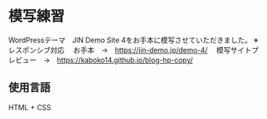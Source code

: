 # 模写練習
WordPressテーマ　JIN Demo Site 4をお手本に模写させていただきました。
※レスポンシブ対応
　お手本　→　https://jin-demo.jp/demo-4/
　模写サイトプレビュー　→　https://kaboko14.github.io/blog-hp-copy/
 
## 使用言語 
HTML + CSS
